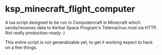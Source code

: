 # ksp_minecraft_flight_computer
A lua script designed to be run in Computercraft in Minecraft which sends/receives data to Kerbal Space Program's Telemachus mod via HTTP.  Not really production-ready :)

This entire script is not generalizable yet, to get it working expect to hack on a few things.
